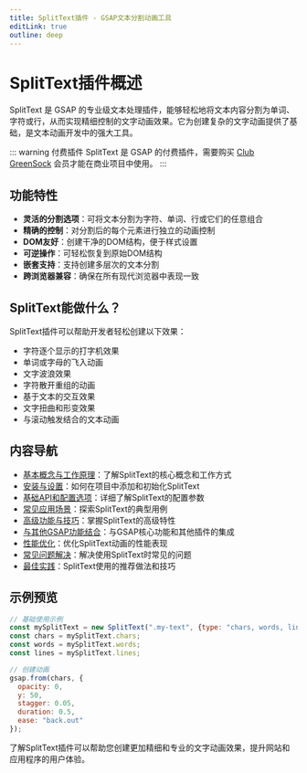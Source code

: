 ```yaml
---
title: SplitText插件 - GSAP文本分割动画工具
editLink: true
outline: deep
---
```


# SplitText插件概述

SplitText 是 GSAP 的专业级文本处理插件，能够轻松地将文本内容分割为单词、字符或行，从而实现精细控制的文字动画效果。它为创建复杂的文字动画提供了基础，是文本动画开发中的强大工具。

::: warning 付费插件
SplitText 是 GSAP 的付费插件，需要购买 [Club GreenSock](https://greensock.com/club/) 会员才能在商业项目中使用。
:::

## 功能特性

- **灵活的分割选项**：可将文本分割为字符、单词、行或它们的任意组合
- **精确的控制**：对分割后的每个元素进行独立的动画控制
- **DOM友好**：创建干净的DOM结构，便于样式设置
- **可逆操作**：可轻松恢复到原始DOM结构
- **嵌套支持**：支持创建多层次的文本分割
- **跨浏览器兼容**：确保在所有现代浏览器中表现一致

## SplitText能做什么？

SplitText插件可以帮助开发者轻松创建以下效果：

- 字符逐个显示的打字机效果
- 单词或字母的飞入动画
- 文字波浪效果
- 字符散开重组的动画
- 基于文本的交互效果
- 文字扭曲和形变效果
- 与滚动触发结合的文本动画

## 内容导航

- [基本概念与工作原理](/plugins/core/splittext/basic-concepts)：了解SplitText的核心概念和工作方式
- [安装与设置](/plugins/core/splittext/installation)：如何在项目中添加和初始化SplitText
- [基础API和配置选项](/plugins/core/splittext/configuration)：详细了解SplitText的配置参数
- [常见应用场景](/plugins/core/splittext/common-use-cases)：探索SplitText的典型用例
- [高级功能与技巧](/plugins/core/splittext/advanced-features)：掌握SplitText的高级特性
- [与其他GSAP功能结合](/plugins/core/splittext/gsap-integration)：与GSAP核心功能和其他插件的集成
- [性能优化](/plugins/core/splittext/performance)：优化SplitText动画的性能表现
- [常见问题解决](/plugins/core/splittext/troubleshooting)：解决使用SplitText时常见的问题
- [最佳实践](/plugins/core/splittext/best-practices)：SplitText使用的推荐做法和技巧

## 示例预览

```javascript
// 基础使用示例
const mySplitText = new SplitText(".my-text", {type: "chars, words, lines"});
const chars = mySplitText.chars;
const words = mySplitText.words;
const lines = mySplitText.lines;

// 创建动画
gsap.from(chars, {
  opacity: 0,
  y: 50,
  stagger: 0.05,
  duration: 0.5,
  ease: "back.out"
});
```

了解SplitText插件可以帮助您创建更加精细和专业的文字动画效果，提升网站和应用程序的用户体验。 